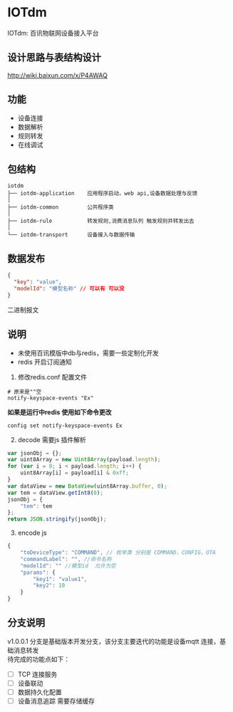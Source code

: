 # IOTdm

IOTdm: 百讯物联网设备接入平台

## 设计思路与表结构设计

http://wiki.baixun.com/x/P4AWAQ

## 功能
- 设备连接
- 数据解析
- 规则转发
- 在线调试

## 包结构
```
iotdm
├── iotdm-application    应用程序启动，web api,设备数据处理与反馈
│   
├── iotdm-common         公共程序类
│    
├── iotdm-rule           转发规则,消费消息队列 触发规则并转发出去
│    
└── iotdm-transport      设备接入与数据传输
```  

## 数据发布
```json
{
  "key": "value",
  "modelId": "模型名称" // 可以有 可以没
}
```
二进制报文


## 说明 
- 未使用百讯模版中db与redis，需要一些定制化开发
- redis 开启订阅通知
1. 修改redis.conf 配置文件
```
# 原来是""空
notify-keyspace-events "Ex"
```
**如果是运行中redis 使用如下命令更改**
```
config set notify-keyspace-events Ex
```
2. decode 需要js 插件解析
```js
var jsonObj = {};
var uint8Array = new Uint8Array(payload.length);
for (var i = 0; i < payload.length; i++) {
	uint8Array[i] = payload[i] & 0xff;
}
var dataView = new DataView(uint8Array.buffer, 0);
var tem = dataView.getInt8(0);
jsonObj = {
	"tem": tem
};
return JSON.stringify(jsonObj);
```
3. encode js
```js
{
	"toDeviceType": "COMMAND", // 枚举类 分别是 COMMAND，CONFIG，OTA
	"commandLabel": "", //命令名称
	"modelId": "" //模型id  允许为空
	"params": {
		"key1": "value1",
		"key2": 10
	}
}
```

## 分支说明 
v1.0.0.1 分支是基础版本开发分支，该分支主要迭代的功能是设备mqtt 连接，基础消息转发</br>
待完成的功能点如下：
- [ ] TCP 连接服务
- [ ] 设备联动
- [ ] 数据持久化配置
- [ ] 设备消息追踪 需要存储缓存